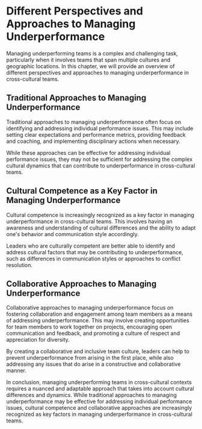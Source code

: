 # Different Perspectives and Approaches to Managing Underperformance

Managing underperforming teams is a complex and challenging task, particularly when it involves teams that span multiple cultures and geographic locations. In this chapter, we will provide an overview of different perspectives and approaches to managing underperformance in cross-cultural teams.

Traditional Approaches to Managing Underperformance
---------------------------------------------------

Traditional approaches to managing underperformance often focus on identifying and addressing individual performance issues. This may include setting clear expectations and performance metrics, providing feedback and coaching, and implementing disciplinary actions when necessary.

While these approaches can be effective for addressing individual performance issues, they may not be sufficient for addressing the complex cultural dynamics that can contribute to underperformance in cross-cultural teams.

Cultural Competence as a Key Factor in Managing Underperformance
----------------------------------------------------------------

Cultural competence is increasingly recognized as a key factor in managing underperformance in cross-cultural teams. This involves having an awareness and understanding of cultural differences and the ability to adapt one's behavior and communication style accordingly.

Leaders who are culturally competent are better able to identify and address cultural factors that may be contributing to underperformance, such as differences in communication styles or approaches to conflict resolution.

Collaborative Approaches to Managing Underperformance
-----------------------------------------------------

Collaborative approaches to managing underperformance focus on fostering collaboration and engagement among team members as a means of addressing underperformance. This may involve creating opportunities for team members to work together on projects, encouraging open communication and feedback, and promoting a culture of respect and appreciation for diversity.

By creating a collaborative and inclusive team culture, leaders can help to prevent underperformance from arising in the first place, while also addressing any issues that do arise in a constructive and collaborative manner.

In conclusion, managing underperforming teams in cross-cultural contexts requires a nuanced and adaptable approach that takes into account cultural differences and dynamics. While traditional approaches to managing underperformance may be effective for addressing individual performance issues, cultural competence and collaborative approaches are increasingly recognized as key factors in managing underperformance in cross-cultural teams.
